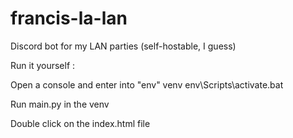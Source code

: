 # francis-la-lan
Discord bot for my LAN parties (self-hostable, I guess)

Run it yourself :

Open a console and enter into "env" venv
env\Scripts\activate.bat

Run main.py in the venv

Double click on the index.html file

